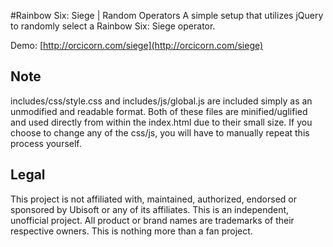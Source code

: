#Rainbow Six: Siege | Random Operators
A simple setup that utilizes jQuery to randomly select a Rainbow Six: Siege operator.

Demo: [http://orcicorn.com/siege](http://orcicorn.com/siege)

## Note
includes/css/style.css and includes/js/global.js are included simply as an unmodified and readable format.  Both of these 
files are minified/uglified and used directly from within the index.html due to their small size.  If you choose to change 
any of the css/js, you will have to manually repeat this process yourself.

## Legal
This project is not affiliated with, maintained, authorized, endorsed or sponsored by Ubisoft or any of its affiliates. 
This is an independent, unofficial project. All product or brand names are trademarks of their respective owners.  This is 
nothing more than a fan project.